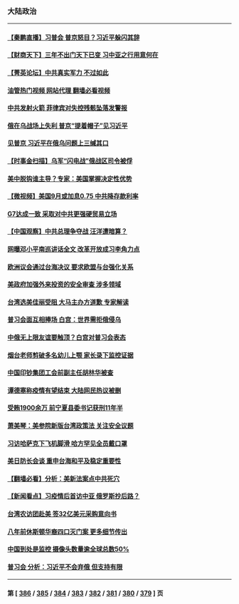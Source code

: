 ### 大陆政治
---
#### [【秦鹏直播】习普会 普京怒目？习近平躲闪其辞](../../pages/ncid277/n13826013.md?09160845) 
#### [【财商天下】三年不出门天下已变 习中亚之行用意何在](../../pages/ncid277/n13825946.md?09160845) 
#### [【菁英论坛】中共真实军力 不过如此](../../pages/ncid277/n13825926.md?09160845) 
#### [油管热门视频 网站代理 翻墙必看视频](http://209.222.30.114:81/youtube.html?09160845)
#### [中共发射火箭 菲律宾对失控残骸坠落发警报](../../pages/ncid277/n13825941.md?09160845) 
#### [俄在乌战场上失利 普京“提着帽子”见习近平](../../pages/ncid277/n13825970.md?09160845) 
#### [见普京 习近平在俄乌问题上三缄其口](../../pages/ncid277/n13825949.md?09160845) 
#### [【时事金扫描】乌军“闪电战”俄战区司令被俘](../../pages/ncid277/n13825830.md?09160845) 
#### [美中脱钩谁主导？专家：美国掌握决定性优势](../../pages/ncid277/n13825556.md?09160845) 
#### [【微视频】美国9月或加息0.75 中共降存款利率](../../pages/ncid277/n13825209.md?09160845) 
#### [G7达成一致 采取对中共更强硬贸易立场](../../pages/ncid277/n13825890.md?09160845) 
#### [【中国观察】中共总理争夺战 汪洋遭暗算？](../../pages/ncid277/n13825615.md?09160845) 
#### [网曝邓小平南巡讲话全文 改革开放成习李角力点](../../pages/ncid277/n13825510.md?09160845) 
#### [欧洲议会通过台海决议 要求欧盟与台强化关系](../../pages/ncid277/n13825857.md?09160845) 
#### [美政府加强外来投资的安全审查 涉多领域](../../pages/ncid277/n13825804.md?09160845) 
#### [台湾选美佳丽受阻 大马主办方道歉 专家解读](../../pages/ncid277/n13825713.md?09160845) 
#### [普习会面互相捧场 白宫：世界需拒俄侵乌](../../pages/ncid277/n13825805.md?09160845) 
#### [中俄无上限友谊要触顶？白宫对普习会表态](../../pages/ncid277/n13825739.md?09160845) 
#### [烟台老师剪破多名幼儿上颚 家长录下监控证据](../../pages/ncid277/n13825668.md?09160845) 
#### [中国印钞集团工会前副主任胡林华被查](../../pages/ncid277/n13825644.md?09160845) 
#### [谭德塞称疫情有望结束 大陆网民热议被删](../../pages/ncid277/n13825602.md?09160845) 
#### [受贿1900余万 前宁夏县委书记获刑11年半](../../pages/ncid277/n13825535.md?09160845) 
#### [萧美琴：美参院新版台湾政策法 关注安全议题](../../pages/ncid277/n13825434.md?09160845) 
#### [习访哈萨克下飞机脚滑 哈方罕见全员戴口罩](../../pages/ncid277/n13825340.md?09160845) 
#### [美日防长会谈 重申台海和平及稳定重要性](../../pages/ncid277/n13825361.md?09160845) 
#### [【翻墙必看】分析：美新法案点中共死穴](../../pages/ncid277/n13825404.md?09160845) 
#### [【新闻看点】习疫情后首访中亚 俄罗斯抄后路？](../../pages/ncid277/n13825177.md?09160845) 
#### [台湾农访团赴美 签32亿美元采购意向书](../../pages/ncid277/n13825288.md?09160845) 
#### [八年前休斯顿华裔四口灭门案 更多细节传出](../../pages/ncid277/n13825223.md?09160845) 
#### [中国到处是监控 摄像头数量逾全球总数50%](../../pages/ncid277/n13825239.md?09160845) 
#### [普习会 分析：习近平不会弃俄 但支持有限](../../pages/ncid277/n13825112.md?09160845) 

---
#### 第 [ [386](./386.md?09160845) / [385](./385.md?09160845) / [384](./384.md?09160845) / [383](./383.md?09160845) / [382](./382.md?09160845) / [381](./381.md?09160845) / [380](./380.md?09160845) / [379](./379.md?09160845) ] 页
